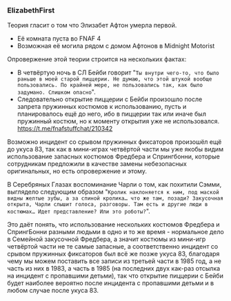 ### ElizabethFirst
Теория гласит о том что Элизабет Афтон умерла первой.
* Её комната пуста во FNAF 4
* Возможная её могила рядом с домом Афтонов в Midnight Motorist

Опровержение этой теории строится на нескольких фактах:
* В четвёртую ночь в СЛ Бейби говорит "`Ты внутри чего-то, что было раньше в моей старой пиццерии. Не думаю, что этой штукой вообще пользовались. По крайней мере, не пользовались так, как было задумано. Слишком опасно`".
* Следовательно открытие пиццерии с Бейби произошло после запрета пружинных костюмов к использованию, пусть и планировалось ещё до него, ибо в пиццерии так или иначе был пружинный костюм, но к моменту открытия уже не использовался. https://t.me/fnafstuffchat/210342

Возможно инцидент со срывом пружинных фиксаторов произошёл ещё до укуса 83, так как в мини-играх четвёртой части мы уже якобы видим использование запасных костюмов Фредбера и Спрингбонни, которые сотрудникам предложили в качестве замены небезопасных оригинальных, но есть опровержение и этому.

В Серебряных Глазах воспоминание Чарли о том, как похитили Сэмми, выглядело следующим образом "`Кролик наклоняется к ним, под маской видны желтые зубы, а за спиной кролика… что же там, позади? Закусочная открыта, Чарли слышит голоса, разговоры. Там есть и другие люди в костюмах… Идет представление? Или это роботы?`".

Это даёт понять, что использование нескольких костюмов Фредбера и СпрингБонни разными людьми в одно и то же время - нормальное дело в Семейной закусочной Фредбера, а значит костюмы из мини-игр четвёртой части не те самые запасные, а соответственно инцидент со срывом пружинных фиксаторов был всё же позже укуса 83, благодаря чему мы можем поставить все записи из третьей части в 1985 год, а не часть из них в 1983, а часть в 1985 (на последних двух как-раз отсылка на инцидент с пропавшими детьми), так что открытие пиццерии с Бейби будет наиболее вероятно после инцидента с пропавшими детьми и в любом случае после укуса 83.
